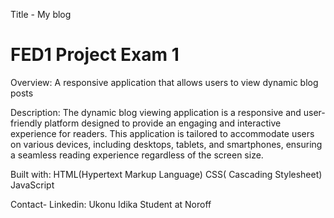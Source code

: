 Title - My blog
# FED1 Project Exam 1

Overview:
A responsive  application that allows users to view dynamic blog posts

Description:
The dynamic blog viewing application is a responsive and user-friendly platform designed to provide an engaging and interactive experience for readers. This application is tailored to accommodate users on various devices, including desktops, tablets, and smartphones, ensuring a seamless reading experience regardless of the screen size.

Built with:
HTML(Hypertext Markup Language)
CSS( Cascading Stylesheet)
JavaScript 

Contact-
Linkedin:
Ukonu Idika
Student at Noroff